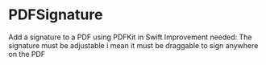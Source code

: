 # PDFSignature
Add a signature to a PDF using PDFKit in Swift
Improvement needed: The signature must be adjustable i mean it must be draggable to sign anywhere on the PDF

